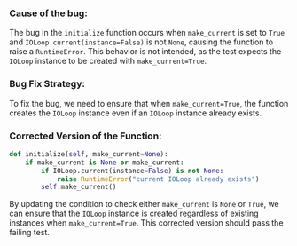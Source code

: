 ### Cause of the bug:
The bug in the `initialize` function occurs when `make_current` is set to `True` and `IOLoop.current(instance=False)` is not `None`, causing the function to raise a `RuntimeError`. This behavior is not intended, as the test expects the `IOLoop` instance to be created with `make_current=True`.

### Bug Fix Strategy:
To fix the bug, we need to ensure that when `make_current=True`, the function creates the `IOLoop` instance even if an `IOLoop` instance already exists.

### Corrected Version of the Function:
```python
def initialize(self, make_current=None):
    if make_current is None or make_current:
        if IOLoop.current(instance=False) is not None:
            raise RuntimeError("current IOLoop already exists")
        self.make_current()
``` 

By updating the condition to check either `make_current` is `None` or `True`, we can ensure that the `IOLoop` instance is created regardless of existing instances when `make_current=True`. This corrected version should pass the failing test.